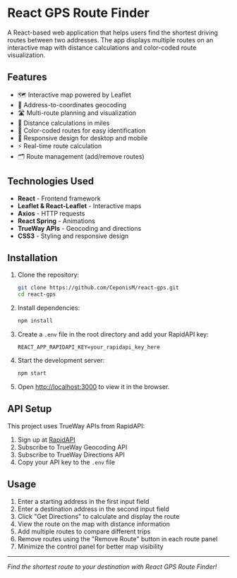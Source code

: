 # React GPS Route Finder

A React-based web application that helps users find the shortest driving routes between two addresses. The app displays multiple routes on an interactive map with distance calculations and color-coded route visualization.

## Features

- 🗺️ Interactive map powered by Leaflet
- 📍 Address-to-coordinates geocoding
- 🛣️ Multi-route planning and visualization
- 📏 Distance calculations in miles
- 🎨 Color-coded routes for easy identification
- 📱 Responsive design for desktop and mobile
- ⚡ Real-time route calculation
- 🗂️ Route management (add/remove routes)

## Technologies Used

- **React** - Frontend framework
- **Leaflet & React-Leaflet** - Interactive maps
- **Axios** - HTTP requests
- **React Spring** - Animations
- **TrueWay APIs** - Geocoding and directions
- **CSS3** - Styling and responsive design

## Installation

1. Clone the repository:
   ```bash
   git clone https://github.com/CeponisM/react-gps.git
   cd react-gps
   ```

2. Install dependencies:
   ```bash
   npm install
   ```

3. Create a `.env` file in the root directory and add your RapidAPI key:
   ```env
   REACT_APP_RAPIDAPI_KEY=your_rapidapi_key_here
   ```

4. Start the development server:
   ```bash
   npm start
   ```

5. Open [http://localhost:3000](http://localhost:3000) to view it in the browser.

## API Setup

This project uses TrueWay APIs from RapidAPI:
1. Sign up at [RapidAPI](https://rapidapi.com/)
2. Subscribe to TrueWay Geocoding API
3. Subscribe to TrueWay Directions API
4. Copy your API key to the `.env` file

## Usage

1. Enter a starting address in the first input field
2. Enter a destination address in the second input field
3. Click "Get Directions" to calculate and display the route
4. View the route on the map with distance information
5. Add multiple routes to compare different trips
6. Remove routes using the "Remove Route" button in each route panel
7. Minimize the control panel for better map visibility

---

*Find the shortest route to your destination with React GPS Route Finder!*
